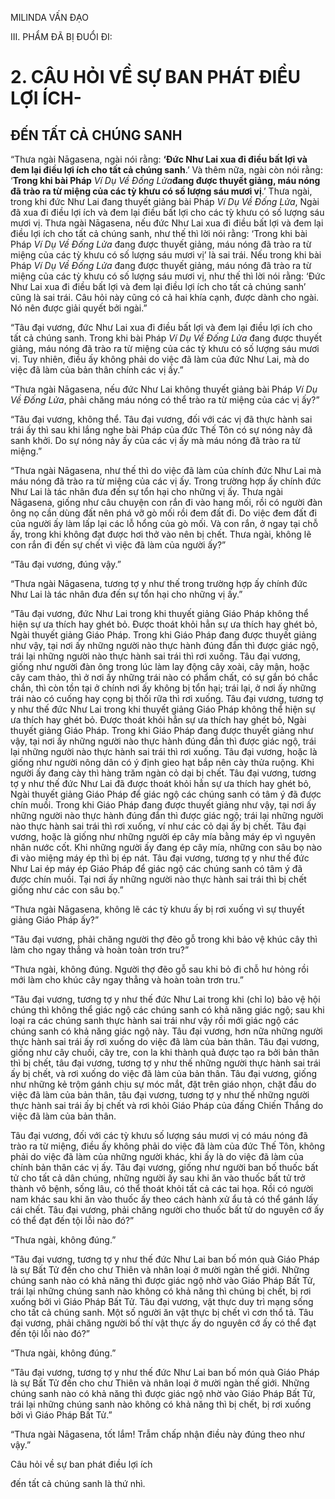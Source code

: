 MILINDA VẤN ĐẠO

III. PHẨM ĐÃ BỊ ĐUỔI ĐI:

# 2. CÂU HỎI VỀ SỰ BAN PHÁT ĐIỀU LỢI ÍCH-

## ĐẾN TẤT CẢ CHÚNG SANH

“Thưa ngài Nāgasena, ngài nói rằng: **‘Đức Như Lai xua đi điều bất lợi và đem lại điều lợi ích cho tất cả chúng sanh**.’ Và thêm nữa, ngài còn nói rằng: ‘**Trong khi bài Pháp** _Ví Dụ Về Đống Lửa_**đang được thuyết giảng, máu nóng đã trào ra từ miệng của các tỳ khưu có số lượng sáu mươi vị**.’ Thưa ngài, trong khi đức Như Lai đang thuyết giảng bài Pháp _Ví Dụ Về Đống Lửa_, Ngài đã xua đi điều lợi ích và đem lại điều bất lợi cho các tỳ khưu có số lượng sáu mươi vị. Thưa ngài Nāgasena, nếu đức Như Lai xua đi điều bất lợi và đem lại điều lợi ích cho tất cả chúng sanh, như thế thì lời nói rằng: ‘Trong khi bài Pháp _Ví Dụ Về Đống Lửa_ đang được thuyết giảng, máu nóng đã trào ra từ miệng của các tỳ khưu có số lượng sáu mươi vị’ là sai trái. Nếu trong khi bài Pháp _Ví Dụ Về Đống Lửa_ đang được thuyết giảng, máu nóng đã trào ra từ miệng của các tỳ khưu có số lượng sáu mươi vị, như thế thì lời nói rằng: ‘Đức Như Lai xua đi điều bất lợi và đem lại điều lợi ích cho tất cả chúng sanh’ cũng là sai trái. Câu hỏi này cũng có cả hai khía cạnh, được dành cho ngài. Nó nên được giải quyết bởi ngài.”

“Tâu đại vương, đức Như Lai xua đi điều bất lợi và đem lại điều lợi ích cho tất cả chúng sanh. Trong khi bài Pháp _Ví Dụ Về Đống Lửa_ đang được thuyết giảng, máu nóng đã trào ra từ miệng của các tỳ khưu có số lượng sáu mươi vị. Tuy nhiên, điều ấy không phải do việc đã làm của đức Như Lai, mà do việc đã làm của bản thân chính các vị ấy.”

“Thưa ngài Nāgasena, nếu đức Như Lai không thuyết giảng bài Pháp _Ví Dụ Về Đống Lửa_, phải chăng máu nóng có thể trào ra từ miệng của các vị ấy?”

“Tâu đại vương, không thể. Tâu đại vương, đối với các vị đã thực hành sai trái ấy thì sau khi lắng nghe bài Pháp của đức Thế Tôn có sự nóng nảy đã sanh khởi. Do sự nóng nảy ấy của các vị ấy mà máu nóng đã trào ra từ miệng.”

“Thưa ngài Nāgasena, như thế thì do việc đã làm của chính đức Như Lai mà máu nóng đã trào ra từ miệng của các vị ấy. Trong trường hợp ấy chính đức Như Lai là tác nhân đưa đến sự tổn hại cho những vị ấy. Thưa ngài Nāgasena, giống như câu chuyện con rắn đi vào hang mối, rồi có người đàn ông nọ cần dùng đất nên phá vỡ gò mối rồi đem đất đi. Do việc đem đất đi của người ấy làm lấp lại các lỗ hổng của gò mối. Và con rắn, ở ngay tại chỗ ấy, trong khi không đạt được hơi thở vào nên bị chết. Thưa ngài, không lẽ con rắn đi đến sự chết vì việc đã làm của người ấy?”

“Tâu đại vương, đúng vậy.”

“Thưa ngài Nāgasena, tương tợ y như thế trong trường hợp ấy chính đức Như Lai là tác nhân đưa đến sự tổn hại cho những vị ấy.”

“Tâu đại vương, đức Như Lai trong khi thuyết giảng Giáo Pháp không thể hiện sự ưa thích hay ghét bỏ. Được thoát khỏi hẳn sự ưa thích hay ghét bỏ, Ngài thuyết giảng Giáo Pháp. Trong khi Giáo Pháp đang được thuyết giảng như vậy, tại nơi ấy những người nào thực hành đúng đắn thì được giác ngộ, trái lại những người nào thực hành sai trái thì rơi xuống. Tâu đại vương, giống như người đàn ông trong lúc làm lay động cây xoài, cây mận, hoặc cây cam thảo, thì ở nơi ấy những trái nào có phẩm chất, có sự gắn bó chắc chắn, thì còn tồn tại ở chính nơi ấy không bị tổn hại; trái lại, ở nơi ấy những trái nào có cuống hay cọng bị thối rữa thì rơi xuống. Tâu đại vương, tương tợ y như thế đức Như Lai trong khi thuyết giảng Giáo Pháp không thể hiện sự ưa thích hay ghét bỏ. Được thoát khỏi hẳn sự ưa thích hay ghét bỏ, Ngài thuyết giảng Giáo Pháp. Trong khi Giáo Pháp đang được thuyết giảng như vậy, tại nơi ấy những người nào thực hành đúng đắn thì được giác ngộ, trái lại những người nào thực hành sai trái thì rơi xuống. Tâu đại vương, hoặc là giống như người nông dân có ý định gieo hạt bắp nên cày thửa ruộng. Khi người ấy đang cày thì hàng trăm ngàn cỏ dại bị chết. Tâu đại vương, tương tợ y như thế đức Như Lai đã được thoát khỏi hẳn sự ưa thích hay ghét bỏ, Ngài thuyết giảng Giáo Pháp để giác ngộ các chúng sanh có tâm ý đã được chín muồi. Trong khi Giáo Pháp đang được thuyết giảng như vậy, tại nơi ấy những người nào thực hành đúng đắn thì được giác ngộ; trái lại những người nào thực hành sai trái thì rơi xuống, ví như các cỏ dại ấy bị chết. Tâu đại vương, hoặc là giống như những người ép cây mía bằng máy ép vì nguyên nhân nước cốt. Khi những người ấy đang ép cây mía, những con sâu bọ nào đi vào miệng máy ép thì bị ép nát. Tâu đại vương, tương tợ y như thế đức Như Lai ép máy ép Giáo Pháp để giác ngộ các chúng sanh có tâm ý đã được chín muồi. Tại nơi ấy những người nào thực hành sai trái thì bị chết giống như các con sâu bọ.”

“Thưa ngài Nāgasena, không lẽ các tỳ khưu ấy bị rơi xuống vì sự thuyết giảng Giáo Pháp ấy?”

“Tâu đại vương, phải chăng người thợ đẽo gỗ trong khi bảo vệ khúc cây thì làm cho ngay thẳng và hoàn toàn trơn tru?”

“Thưa ngài, không đúng. Người thợ đẽo gỗ sau khi bỏ đi chỗ hư hỏng rồi mới làm cho khúc cây ngay thẳng và hoàn toàn trơn tru.”

“Tâu đại vương, tương tợ y như thế đức Như Lai trong khi (chỉ lo) bảo vệ hội chúng thì không thể giác ngộ các chúng sanh có khả năng giác ngộ; sau khi loại ra các chúng sanh thực hành sai trái như vậy rồi mới giác ngộ các chúng sanh có khả năng giác ngộ này. Tâu đại vương, hơn nữa những người thực hành sai trái ấy rơi xuống do việc đã làm của bản thân. Tâu đại vương, giống như cây chuối, cây tre, con la khi thành quả được tạo ra bởi bản thân thì bị chết, tâu đại vương, tương tợ y như thế những người thực hành sai trái ấy bị chết, và rơi xuống do việc đã làm của bản thân. Tâu đại vương, giống như những kẻ trộm gánh chịu sự móc mắt, đặt trên giáo nhọn, chặt đầu do việc đã làm của bản thân, tâu đại vương, tương tợ y như thế những người thực hành sai trái ấy bị chết và rơi khỏi Giáo Pháp của đấng Chiến Thắng do việc đã làm của bản thân.

Tâu đại vương, đối với các tỳ khưu số lượng sáu mươi vị có máu nóng đã trào ra từ miệng, điều ấy không phải do việc đã làm của đức Thế Tôn, không phải do việc đã làm của những người khác, khi ấy là do việc đã làm của chính bản thân các vị ấy. Tâu đại vương, giống như người ban bố thuốc bất tử cho tất cả dân chúng, những người ấy sau khi ăn vào thuốc bất tử trở thành vô bệnh, sống lâu, có thể thoát khỏi tất cả các tai họa. Rồi có người nam khác sau khi ăn vào thuốc ấy theo cách hành xử ẩu tả có thể gánh lấy cái chết. Tâu đại vương, phải chăng người cho thuốc bất tử do nguyên cớ ấy có thể đạt đến tội lỗi nào đó?”

“Thưa ngài, không đúng.”

“Tâu đại vương, tương tợ y như thế đức Như Lai ban bố món quà Giáo Pháp là sự Bất Tử đến cho chư Thiên và nhân loại ở mười ngàn thế giới. Những chúng sanh nào có khả năng thì được giác ngộ nhờ vào Giáo Pháp Bất Tử, trái lại những chúng sanh nào không có khả năng thì chúng bị chết, bị rơi xuống bởi vì Giáo Pháp Bất Tử. Tâu đại vương, vật thực duy trì mạng sống cho tất cả chúng sanh. Một số người ăn vật thực bị chết vì cơn thổ tả. Tâu đại vương, phải chăng người bố thí vật thực ấy do nguyên cớ ấy có thể đạt đến tội lỗi nào đó?”

“Thưa ngài, không đúng.”

“Tâu đại vương, tương tợ y như thế đức Như Lai ban bố món quà Giáo Pháp là sự Bất Tử đến cho chư Thiên và nhân loại ở mười ngàn thế giới. Những chúng sanh nào có khả năng thì được giác ngộ nhờ vào Giáo Pháp Bất Tử, trái lại những chúng sanh nào không có khả năng thì bị chết, bị rơi xuống bởi vì Giáo Pháp Bất Tử.”

“Thưa ngài Nāgasena, tốt lắm! Trẫm chấp nhận điều này đúng theo như vậy.”

Câu hỏi về sự ban phát điều lợi ích

đến tất cả chúng sanh là thứ nhì.
